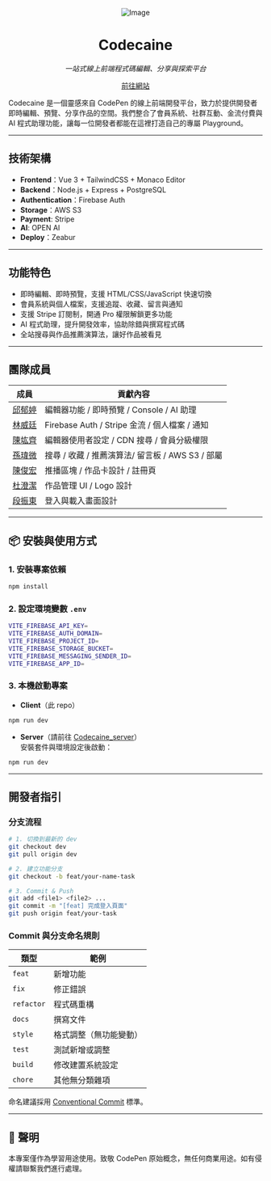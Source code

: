 <div align="center">

![Image](https://github.com/user-attachments/assets/9c45f024-55e3-4f17-b48d-a204fa4d68a8)

# Codecaine

*一站式線上前端程式碼編輯、分享與探索平台*

[前往網站](https://www.codecaine.xyz/)

</div>

Codecaine 是一個靈感來自 CodePen 的線上前端開發平台，致力於提供開發者即時編輯、預覽、分享作品的空間。我們整合了會員系統、社群互動、金流付費與 AI 程式助理功能，讓每一位開發者都能在這裡打造自己的專屬 Playground。

---

##  技術架構

- **Frontend**：Vue 3 + TailwindCSS + Monaco Editor  
- **Backend**：Node.js + Express + PostgreSQL  
- **Authentication**：Firebase Auth  
- **Storage**：AWS S3
- **Payment**: Stripe
- **AI**: OPEN AI
- **Deploy**：Zeabur

---

##  功能特色

-  即時編輯、即時預覽，支援 HTML/CSS/JavaScript 快速切換
-  會員系統與個人檔案，支援追蹤、收藏、留言與通知
-  支援 Stripe 訂閱制，開通 Pro 權限解鎖更多功能
-  AI 程式助理，提升開發效率，協助除錯與撰寫程式碼
-  全站搜尋與作品推薦演算法，讓好作品被看見

---

##  團隊成員

| 成員 | 貢獻內容 |
|------|----------|
| [邱郁婷](https://github.com/chinyuting) | 編輯器功能 / 即時預覽 / Console / AI 助理 |
| [林威廷](https://github.com/WeyTing) | Firebase Auth / Stripe 金流 / 個人檔案 / 通知 |
| [陳竑齊](https://github.com/lllBarry) | 編輯器使用者設定 / CDN 搜尋 / 會員分級權限 |
| [孫瑋微](https://github.com/ViviSun0725) | 搜尋 / 收藏 / 推薦演算法/ 留言板 / AWS S3 / 部屬 |
| [陳俊宏](https://github.com/k890120) | 推播區塊 / 作品卡設計 / 註冊頁 |
| [杜澄潔](https://github.com/kaiadu) | 作品管理 UI / Logo 設計 |
| [段振東](https://github.com/duanjendong) | 登入與載入畫面設計 |

---

## 📦 安裝與使用方式

### 1. 安裝專案依賴

```bash
npm install
```

### 2. 設定環境變數 `.env`

```bash
VITE_FIREBASE_API_KEY=
VITE_FIREBASE_AUTH_DOMAIN=
VITE_FIREBASE_PROJECT_ID=
VITE_FIREBASE_STORAGE_BUCKET=
VITE_FIREBASE_MESSAGING_SENDER_ID=
VITE_FIREBASE_APP_ID=
```

### 3. 本機啟動專案

- **Client**（此 repo）  
```bash
npm run dev
```

- **Server**（請前往 [Codecaine_server](https://github.com/CodecaineWebsite/Codecaine_server)）  
  安裝套件與環境設定後啟動：
```bash
npm run dev
```

---

##  開發者指引

### 分支流程

```bash
# 1. 切換到最新的 dev
git checkout dev
git pull origin dev

# 2. 建立功能分支
git checkout -b feat/your-name-task

# 3. Commit & Push
git add <file1> <file2> ...
git commit -m "[feat] 完成登入頁面"
git push origin feat/your-task
```

### Commit 與分支命名規則

| 類型 | 範例 |
|------|------|
| `feat` | 新增功能 |
| `fix` | 修正錯誤 |
| `refactor` | 程式碼重構 |
| `docs` | 撰寫文件 |
| `style` | 格式調整（無功能變動） |
| `test` | 測試新增或調整 |
| `build` | 修改建置系統設定 |
| `chore` | 其他無分類雜項 |

命名建議採用 [Conventional Commit](https://www.conventionalcommits.org/en/v1.0.0/) 標準。

---

## 📄 聲明

本專案僅作為學習用途使用。致敬 CodePen 原始概念，無任何商業用途。如有侵權請聯繫我們進行處理。
